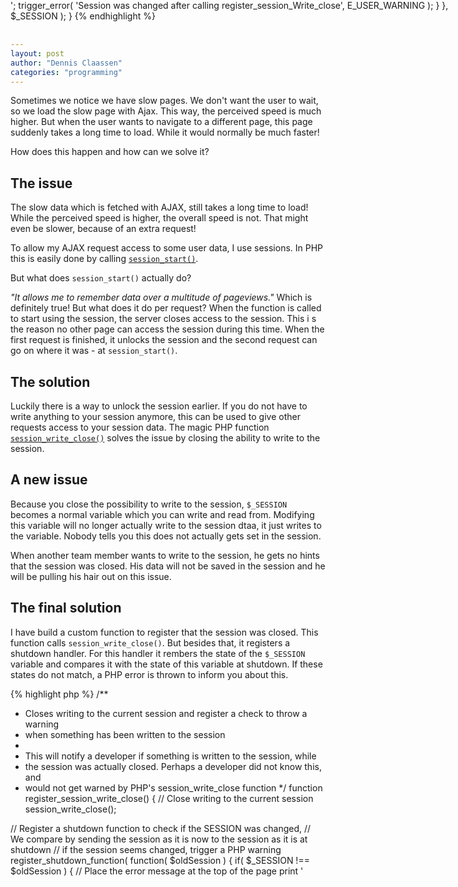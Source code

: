 ```yaml
---
layout: post
author: "Dennis Claassen"
categories: "programming"
---
```

Sometimes we notice we have slow pages. We don't want the user to wait, so we load the slow page with Ajax. This way, the perceived speed is much higher. But when the user wants to navigate to a different page, this page suddenly takes a long time to load. While it would normally be much faster!

How does this happen and how can we solve it?

## The issue

The slow data which is fetched with AJAX, still takes a long time to load! While the perceived speed is higher, the overall speed is not. That might even be slower, because of an extra request!

To allow my AJAX request access to some user data, I use sessions. In PHP this is easily done by calling [`session_start()`](http://php.net/session_start).

But what does `session_start()` actually do?

_"It allows me to remember data over a multitude of pageviews."_ Which is definitely true! But what does it do per request? When the function is called to start using the session, the server closes access to the session. This i s the reason no other page can access the session during this time. When the first request is finished, it unlocks the session and the second request can go on where it was - at `session_start()`.

## The solution

Luckily there is a way to unlock the session earlier. If you do not have to write anything to your session anymore, this can be used to give other requests access to your session data. The magic PHP function [`session_write_close()`](https://www.php.net/session_write_close) solves the issue by closing the ability to write to the session.

## A new issue

Because you close the possibility to write to the session, `$_SESSION` becomes a normal variable which you can write and read from. Modifying this variable will no longer actually write to the session dtaa, it just writes to the variable. Nobody tells you this does not actually gets set in the session.

When another team member wants to write to the session, he gets no hints that the session was closed. His data will not be saved in the session and he will be pulling his hair out on this issue.

## The final solution

I have build a custom function to register that the session was closed. This function calls `session_write_close()`. But besides that, it registers a shutdown handler. For this handler it rembers the state of the `$_SESSION` variable and compares it with the state of this variable at shutdown. If these states do not match, a PHP error is thrown to inform you about this.

{% highlight php %}
/**
 * Closes writing to the current session and register a check to throw a warning
 * when something has been written to the session
 *
 * This will notify a developer if something is written to the session, while
 * the session was actually closed. Perhaps a developer did not know this, and
 * would not get warned by PHP's session_write_close function
 */
function register_session_write_close()
{
  // Close writing to the current session
  session_write_close();

  // Register a shutdown function to check if the SESSION was changed,
  // We compare by sending the session as it is now to the session as it is at shutdown
  // if the session seems changed, trigger a PHP warning
  register_shutdown_function( function( $oldSession )
  {
    if( $_SESSION !== $oldSession )
    {
      // Place the error message at the top of the page
      print '<div style="position:absolute;top:0;">';
      trigger_error( 'Session was changed after calling register_session_Write_close', E_USER_WARNING );
    }
  }, $_SESSION );
}
{% endhighlight %}